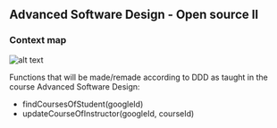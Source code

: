 ## Advanced Software Design -  Open source II
### Context map
![alt text](https://cdn.discordapp.com/attachments/403119729973395458/553565827589341186/Blank_Diagram_2.png)

Functions that will be made/remade according to DDD as taught in the course Advanced Software Design:

* findCoursesOfStudent(googleId)
* updateCourseOfInstructor(googleId, courseId)
